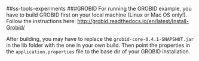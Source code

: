 ##ss-tools-experiments
###GROBID
For running the GROBID example, you have to build GROBID first on your local machine (Linux or Mac OS only!). Follow the instructions here: http://grobid.readthedocs.io/en/latest/Install-Grobid/

After building, you may have to replace the ```grobid-core-0.4.1-SNAPSHOT.jar``` in the lib folder with the one in your own build. Then point the properties in the ```application.properties``` file to the base dir of your GROBID installation.
